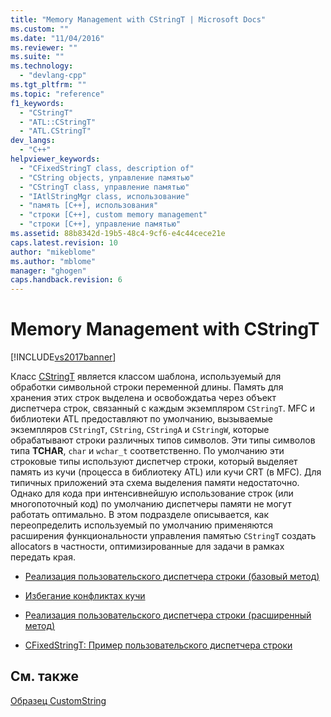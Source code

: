 ```yaml
---
title: "Memory Management with CStringT | Microsoft Docs"
ms.custom: ""
ms.date: "11/04/2016"
ms.reviewer: ""
ms.suite: ""
ms.technology: 
  - "devlang-cpp"
ms.tgt_pltfrm: ""
ms.topic: "reference"
f1_keywords: 
  - "CStringT"
  - "ATL::CStringT"
  - "ATL.CStringT"
dev_langs: 
  - "C++"
helpviewer_keywords: 
  - "CFixedStringT class, description of"
  - "CString objects, управление памятью"
  - "CStringT class, управление памятью"
  - "IAtlStringMgr class, использование"
  - "память [C++], использования"
  - "строки [C++], custom memory management"
  - "строки [C++], управление памятью"
ms.assetid: 88b8342d-19b5-48c4-9cf6-e4c44cece21e
caps.latest.revision: 10
author: "mikeblome"
ms.author: "mblome"
manager: "ghogen"
caps.handback.revision: 6
---
```

# Memory Management with CStringT
[!INCLUDE[vs2017banner](../assembler/inline/includes/vs2017banner.md)]

Класс [CStringT](../atl-mfc-shared/reference/cstringt-class.md) является классом шаблона, используемый для обработки символьной строки переменной длины.  Память для хранения этих строк выделена и освобождатьа через объект диспетчера строк, связанный с каждым экземпляром `CStringT`.  MFC и библиотеки ATL предоставляют по умолчанию, вызываемые экземпляров `CStringT`, `CString`, `CStringA` и `CStringW`, которые обрабатывают строки различных типов символов.  Эти типы символов типа **TCHAR**, `char` и `wchar_t` соответственно.  По умолчанию эти строковые типы используют диспетчер строки, который выделяет память из кучи \(процесса в библиотеку ATL\) или кучи CRT \(в MFC\).  Для типичных приложений эта схема выделения памяти недостаточно.  Однако для кода при интенсивнейшую использование строк \(или многопоточный код\) по умолчанию диспетчеры памяти не могут работать оптимально.  В этом подразделе описывается, как переопределить используемый по умолчанию применяются расширения функциональности управления памятью `CStringT` создать allocators в частности, оптимизированные для задачи в рамках передать края.  
  
-   [Реализация пользовательского диспетчера строки \(базовый метод\)](../atl-mfc-shared/implementation-of-a-custom-string-manager-basic-method.md)  
  
-   [Избегание конфликтах кучи](../atl-mfc-shared/avoidance-of-heap-contention.md)  
  
-   [Реализация пользовательского диспетчера строки \(расширенный метод\)](../Topic/Implementation%20of%20a%20Custom%20String%20Manager%20\(Advanced%20Method\).md)  
  
-   [CFixedStringT: Пример пользовательского диспетчера строки](../atl-mfc-shared/cfixedstringt-example-of-a-custom-string-manager.md)  
  
## См. также  
 [Образец CustomString](../top/visual-cpp-samples.md)